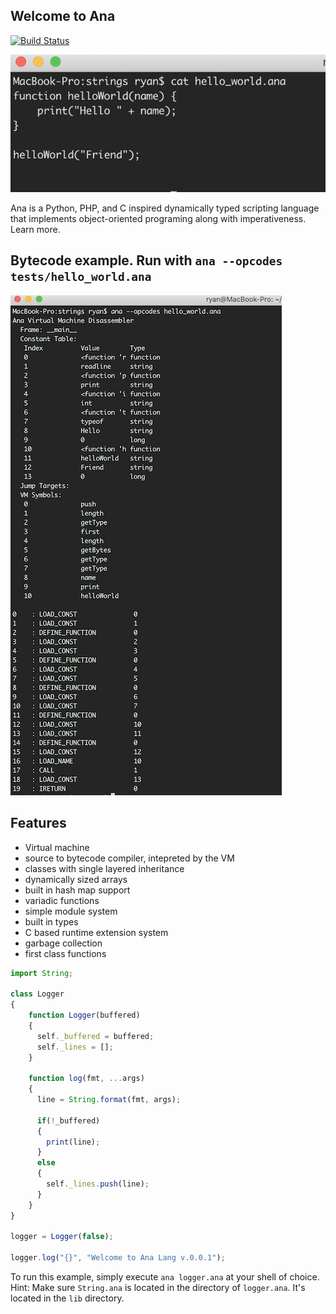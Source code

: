 ## Welcome to Ana
[![Build Status](https://travis-ci.com/analang/ana.svg?branch=master)](https://travis-ci.com/analang/ana)

![Hello World code sample](/assets/HelloWorld.png)


Ana is a Python, PHP, and C inspired dynamically typed scripting language that implements object-oriented programing along with imperativeness. Learn more.


## Bytecode example. Run with `ana --opcodes tests/hello_world.ana`
![Compilation output](/assets/Opcodes.png)


## Features

-   Virtual machine
-   source to bytecode compiler, intepreted by the VM
-	classes with single layered inheritance
-	dynamically sized arrays
-	built in hash map support
-	variadic functions
-	simple module system
-	built in types
-	C based runtime extension system
-	garbage collection
-	first class functions

```javascript
import String;

class Logger 
{
    function Logger(buffered)
    {
      self._buffered = buffered;
      self._lines = [];
    }

    function log(fmt, ...args)
    {
      line = String.format(fmt, args);

      if(!_buffered)
      {
        print(line); 
      }
      else 
      {
        self._lines.push(line);
      }
    }
}

logger = Logger(false);

logger.log("{}", "Welcome to Ana Lang v.0.0.1");
```

To run this example, simply execute `ana logger.ana` at your shell of choice. Hint: Make sure `String.ana` is located in the directory of `logger.ana`. It's located in the `lib` directory.
